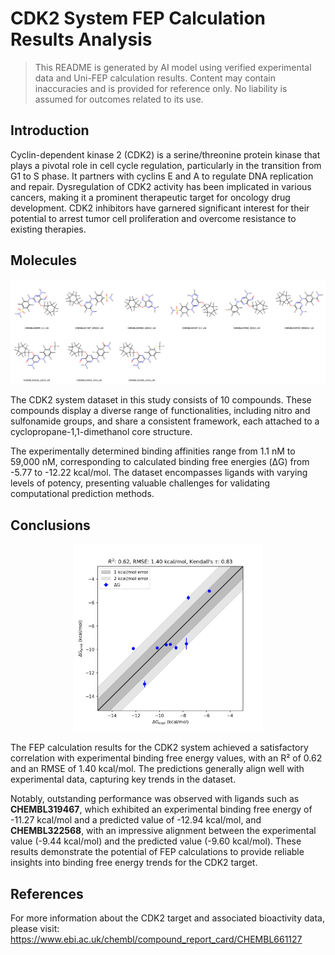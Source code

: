 # CDK2 System FEP Calculation Results Analysis

> This README is generated by AI model using verified experimental data and Uni-FEP calculation results. Content may contain inaccuracies and is provided for reference only. No liability is assumed for outcomes related to its use.

## Introduction

Cyclin-dependent kinase 2 (CDK2) is a serine/threonine protein kinase that plays a pivotal role in cell cycle regulation, particularly in the transition from G1 to S phase. It partners with cyclins E and A to regulate DNA replication and repair. Dysregulation of CDK2 activity has been implicated in various cancers, making it a prominent therapeutic target for oncology drug development. CDK2 inhibitors have garnered significant interest for their potential to arrest tumor cell proliferation and overcome resistance to existing therapies.

## Molecules

![Molecular structures of representative compounds](mol_grid.png)

The CDK2 system dataset in this study consists of 10 compounds. These compounds display a diverse range of functionalities, including nitro and sulfonamide groups, and share a consistent framework, each attached to a cyclopropane-1,1-dimethanol core structure. 

The experimentally determined binding affinities range from 1.1 nM to 59,000 nM, corresponding to calculated binding free energies (ΔG) from -5.77 to -12.22 kcal/mol. The dataset encompasses ligands with varying levels of potency, presenting valuable challenges for validating computational prediction methods.

## Conclusions

<p align="center"><img src="result_dG.png" width="300"></p>

The FEP calculation results for the CDK2 system achieved a satisfactory correlation with experimental binding free energy values, with an R² of 0.62 and an RMSE of 1.40 kcal/mol. The predictions generally align well with experimental data, capturing key trends in the dataset.

Notably, outstanding performance was observed with ligands such as **CHEMBL319467**, which exhibited an experimental binding free energy of -11.27 kcal/mol and a predicted value of -12.94 kcal/mol, and **CHEMBL322568**, with an impressive alignment between the experimental value (-9.44 kcal/mol) and the predicted value (-9.60 kcal/mol). These results demonstrate the potential of FEP calculations to provide reliable insights into binding free energy trends for the CDK2 target.

## References

For more information about the CDK2 target and associated bioactivity data, please visit:
https://www.ebi.ac.uk/chembl/compound_report_card/CHEMBL661127